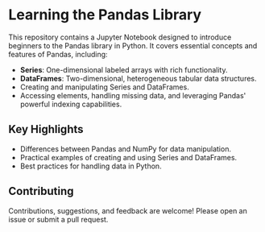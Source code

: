 # Learning the Pandas Library

This repository contains a Jupyter Notebook designed to introduce beginners to the Pandas library in Python. It covers essential concepts and features of Pandas, including:

- **Series**: One-dimensional labeled arrays with rich functionality.
- **DataFrames**: Two-dimensional, heterogeneous tabular data structures.
- Creating and manipulating Series and DataFrames.
- Accessing elements, handling missing data, and leveraging Pandas' powerful indexing capabilities.

## Key Highlights
- Differences between Pandas and NumPy for data manipulation.
- Practical examples of creating and using Series and DataFrames.
- Best practices for handling data in Python.

## Contributing
Contributions, suggestions, and feedback are welcome! Please open an issue or submit a pull request.

